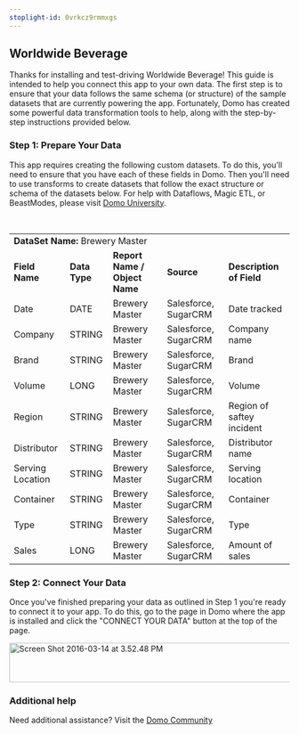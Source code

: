 ```yaml
---
stoplight-id: 0vrkcz9rmmxgs
---
```


<div class="col-md-12 content-panel">
                <h2>Worldwide Beverage</h2>
                <p></p><p>Thanks for installing and test-driving <span id="title">Worldwide Beverage</span>! This guide is intended to help you connect this app to your own data. The first step is to ensure that your data follows the same schema (or structure) of the sample datasets that are currently powering the app. Fortunately, Domo has created some powerful data transformation tools to help, along with the step-by-step instructions provided below.</p><div class="doc-row" id="Step%201:%20Identify%20Required%20Data%20Fields"><h3 class="doc-row-title">Step 1: Prepare Your Data</h3><div class="small-pad-bottom"><p>This app requires creating the following custom datasets. To do this, you'll need to ensure that you have each of these fields in Domo. Then you'll need to use transforms to create datasets that follow the exact structure or schema of the datasets below. For help with Dataflows, Magic ETL, or BeastModes, please visit <a href="https://university.domo.com/" target="_blank">Domo University</a>.</p></div>
                <br>
                <div id="custom-data-container"><table id="Brewery-Master"><tbody><tr><td colspan="6"><strong>DataSet Name:</strong> <span class="value">Brewery Master</span></td></tr><!--tr>    <td colspan="6"></td></tr--><tr><td><strong>Field Name</strong></td><td><strong>Data Type</strong></td><td><strong>Report Name / Object Name</strong></td><td><strong>Source </strong></td><td colspan="2"><strong>Description of Field</strong></td></tr><tr><td>Date</td><td>DATE</td><td>Brewery Master</td><td>Salesforce, SugarCRM</td><td colspan="2">Date tracked</td></tr><tr><td>Company</td><td>STRING</td><td>Brewery Master</td><td>Salesforce, SugarCRM</td><td colspan="2">Company name</td></tr><tr><td>Brand</td><td>STRING</td><td>Brewery Master</td><td>Salesforce, SugarCRM</td><td colspan="2">Brand</td></tr><tr><td>Volume</td><td>LONG</td><td>Brewery Master</td><td>Salesforce, SugarCRM</td><td colspan="2">Volume</td></tr><tr><td>Region</td><td>STRING</td><td>Brewery Master</td><td>Salesforce, SugarCRM</td><td colspan="2">Region of saftey incident</td></tr><tr><td>Distributor</td><td>STRING</td><td>Brewery Master</td><td>Salesforce, SugarCRM</td><td colspan="2">Distributor name</td></tr><tr><td>Serving Location</td><td>STRING</td><td>Brewery Master</td><td>Salesforce, SugarCRM</td><td colspan="2">Serving location</td></tr><tr><td>Container</td><td>STRING</td><td>Brewery Master</td><td>Salesforce, SugarCRM</td><td colspan="2">Container</td></tr><tr><td>Type</td><td>STRING</td><td>Brewery Master</td><td>Salesforce, SugarCRM</td><td colspan="2">Type</td></tr><tr><td>Sales</td><td>LONG</td><td>Brewery Master</td><td>Salesforce, SugarCRM</td><td colspan="2">Amount of sales</td></tr></tbody></table><div class="doc-row medium-pad-top">
                <h3 class="doc-row-title">Step 2: Connect Your Data</h3>
                <div class="small-pad-bottom">
                    <p>Once you've finished preparing your data as outlined in Step 1 you're ready to connect it to your app. To do this, go to the page in Domo where the app is installed and click the "CONNECT YOUR DATA" button at the top of the page.</p>
                    <p class="small-pad">
                    <img class="alignnone size-full wp-image-1207" src="https://s3.amazonaws.com/development.domo.com/wp-content/uploads/2016/03/14155707/Screen-Shot-2016-03-14-at-3.52.48-PM1.png" alt="Screen Shot 2016-03-14 at 3.52.48 PM" width="1158" height="71">
                    </p>
                    <div id="ooyalaplayer-IyYTc1MjE61NwLdtrxXvZuhH-dSGbWnR" class="ooyalaplayer"></div>
                    <script>
                        OO.ready(function() {
                            OO.Player.create("ooyalaplayer-IyYTc1MjE61NwLdtrxXvZuhH-dSGbWnR", "IyYTc1MjE61NwLdtrxXvZuhH-dSGbWnR", {
                                height: 380
                            });
                        });
                    </script>
                </div>
                <h3 class="doc-row-title">Additional help</h3>
                <div class="small-pad-bottom">
                    <p>Need additional assistance? Visit the <a href="https://dojo.domo.com">Domo Community</a></p>
                </div>
            </div></div></div><p></p>            </div>
